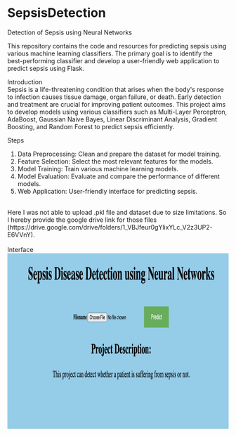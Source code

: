 # SepsisDetection
Detection of Sepsis using Neural Networks

This repository contains the code and resources for predicting sepsis using various machine learning classifiers. The primary goal is to identify the best-performing classifier and develop a user-friendly web application to predict sepsis using Flask.

Introduction
<br>
Sepsis is a life-threatening condition that arises when the body's response to infection causes tissue damage, organ failure, or death. Early detection and treatment are crucial for improving patient outcomes. This project aims to develop models using various classifiers such as Multi-Layer Perceptron, AdaBoost, Gaussian Naive Bayes, Linear Discriminant Analysis, Gradient Boosting, and Random Forest to predict sepsis efficiently.

Steps
1. Data Preprocessing: Clean and prepare the dataset for model training.
2. Feature Selection: Select the most relevant features for the models.
3. Model Training: Train various machine learning models.
4. Model Evaluation: Evaluate and compare the performance of different models.
5. Web Application: User-friendly interface for predicting sepsis.
<br>
   Here I was not able to upload .pkl file and dataset due to size limitations. So I hereby provide the google drive link for those files
   (https://drive.google.com/drive/folders/1_VBJfeur0gYlixYLc_V2z3UP2-E6VVnY).
<br>
<br>
Interface
<img src="https://github.com/Lahari25/SepsisDetection/blob/main/Interface.jpg" width="950" height="400">
<br>


